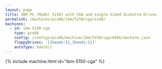 ```yaml
---
layout: page
title: IBM PC (Model 5150) with CGA and Single-Sided Diskette Drives
permalink: /machines/pcx86/ibm/5150/cga/ssdd/
machines:
  - id: ibm-5150-cga
    type: pcx86
    config: /configs/pcx86/machine/ibm/5150/cga/64kb/machine.json
    floppyDrives: '[{heads:1},{heads:1}]'
    autoType: $date\r
---
```


{% include machine.html id="ibm-5150-cga" %}
